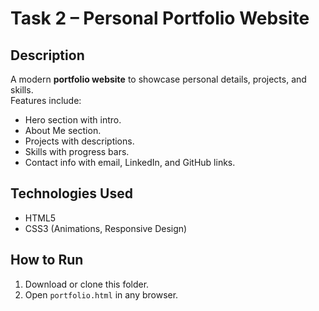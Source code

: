 # Task 2 – Personal Portfolio Website

## Description
A modern **portfolio website** to showcase personal details, projects, and skills.  
Features include:
- Hero section with intro.  
- About Me section.  
- Projects with descriptions.  
- Skills with progress bars.  
- Contact info with email, LinkedIn, and GitHub links.  

## Technologies Used
- HTML5  
- CSS3 (Animations, Responsive Design)  

##  How to Run
1. Download or clone this folder.  
2. Open `portfolio.html` in any browser.  

